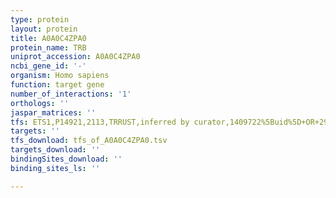 ```yaml
---
type: protein
layout: protein
title: A0A0C4ZPA0
protein_name: TRB
uniprot_accession: A0A0C4ZPA0
ncbi_gene_id: '-'
organism: Homo sapiens
function: target gene
number_of_interactions: '1'
orthologs: ''
jaspar_matrices: ''
tfs: ETS1,P14921,2113,TRRUST,inferred by curator,1409722%5Buid%5D+OR+29087512%5Buid%5D,Yes
targets: ''
tfs_download: tfs_of_A0A0C4ZPA0.tsv
targets_download: ''
bindingSites_download: ''
binding_sites_ls: ''

---
```

